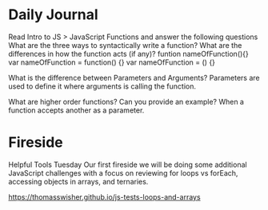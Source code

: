 # Daily Journal
Read Intro to JS > JavaScript Functions and answer the following questions
What are the three ways to syntactically write a function? What are the differences in how the function acts (if any)?
funtion nameOfFunction(){}
var nameOfFunction = function() {}
var nameOfFunction = () {}

What is the difference between Parameters and Arguments?
Parameters are used to define it where arguments is calling the function.


What are higher order functions? Can you provide an example?
When a function accepts another as a parameter.

# Fireside
Helpful Tools Tuesday
Our first fireside we will be doing some additional JavaScript challenges with a focus on reviewing for loops vs forEach, accessing objects in arrays, and ternaries.

https://thomasswisher.github.io/js-tests-loops-and-arrays
